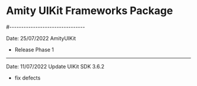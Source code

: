 # Amity UIKit Frameworks Package
#--------------------------------

Date: 25/07/2022
AmityUIKit
- Release Phase 1
---------------------------------

Date: 11/07/2022
Update UIKit SDK 3.6.2
- fix defects

